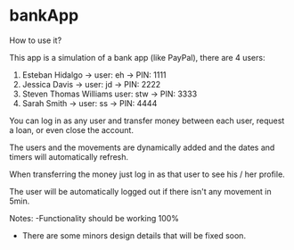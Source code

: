 # bankApp

How to use it?

This app is a simulation of a bank app (like PayPal), there are 4 users:
1. Esteban Hidalgo -> user: eh -> PIN: 1111
2. Jessica Davis -> user: jd -> PIN: 2222
3. Steven Thomas Williams user: stw -> PIN: 3333
4. Sarah Smith -> user: ss -> PIN: 4444

You can log in as any user and transfer money between each user, request a loan, or even close the account.

The users and the movements are dynamically added and the dates and timers will automatically refresh.

When transferring the money just log in as that user to see his / her profile.

The user will be automatically logged out if there isn't any movement in 5min.

Notes:
-Functionality should be working 100%
- There are some minors design details that will be fixed soon.

